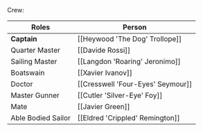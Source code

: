 Crew:

| Roles              | Person                            |
| ------------------ | --------------------------------- |
| **Captain**        | [[Heywood 'The Dog' Trollope]]    |
| Quarter Master     | [[Davide Rossi]]                  |
| Sailing Master     | [[Langdon 'Roaring' Jeronimo]]    |
| Boatswain          | [[Xavier Ivanov]]                 |
| Doctor             | [[Cresswell 'Four-Eyes' Seymour]] |
| Master Gunner      | [[Cutler 'Silver-Eye' Foy]]       |
| Mate               | [[Javier Green]]                  |
| Able Bodied Sailor | [[Eldred 'Crippled' Remington]]   |
